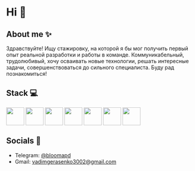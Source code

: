 # Hi 👋

## About me ✨
Здравствуйте! Ищу стажировку, на которой я бы мог получить первый опыт реальной разработки и работы в команде. Коммуникабельный, трудолюбивый, хочу осваивать новые технологии, решать интересные задачи, совершенствоваться до сильного специалиста. Буду рад познакомиться!

## Stack 💻
<div style="display: flex; gap: 0.25rem;">
<img src="https://cdn.jsdelivr.net/gh/devicons/devicon@latest/icons/html5/html5-original.svg" height="48" width="48"/>
<img src="https://cdn.jsdelivr.net/gh/devicons/devicon@latest/icons/css3/css3-original.svg" height="48" width="48"/>
<img src="https://cdn.jsdelivr.net/gh/devicons/devicon@latest/icons/sass/sass-original.svg" height="48" width="48"/>
<img src="https://cdn.jsdelivr.net/gh/devicons/devicon@latest/icons/javascript/javascript-original.svg" height="48" width="48"/>
<img src="https://cdn.jsdelivr.net/gh/devicons/devicon@latest/icons/webpack/webpack-original.svg" height="48" width="48"/>
<img src="https://cdn.jsdelivr.net/gh/devicons/devicon@latest/icons/npm/npm-original-wordmark.svg" height="48" width="48"/>
<img src="https://cdn.jsdelivr.net/gh/devicons/devicon@latest/icons/git/git-original.svg" height="48" width="48"/>
</div>

## Socials 📩
- Telegram: [@bloomapd](https://t.me/bloomapd)
- Gmail: vadimgerasenko3002@gmail.com
